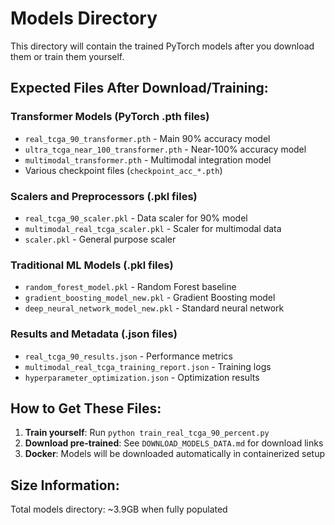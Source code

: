 # Models Directory

This directory will contain the trained PyTorch models after you download them or train them yourself.

## Expected Files After Download/Training:

### Transformer Models (PyTorch .pth files)
- `real_tcga_90_transformer.pth` - Main 90% accuracy model
- `ultra_tcga_near_100_transformer.pth` - Near-100% accuracy model  
- `multimodal_transformer.pth` - Multimodal integration model
- Various checkpoint files (`checkpoint_acc_*.pth`)

### Scalers and Preprocessors (.pkl files)
- `real_tcga_90_scaler.pkl` - Data scaler for 90% model
- `multimodal_real_tcga_scaler.pkl` - Scaler for multimodal data
- `scaler.pkl` - General purpose scaler

### Traditional ML Models (.pkl files)
- `random_forest_model.pkl` - Random Forest baseline
- `gradient_boosting_model_new.pkl` - Gradient Boosting model
- `deep_neural_network_model_new.pkl` - Standard neural network

### Results and Metadata (.json files)
- `real_tcga_90_results.json` - Performance metrics
- `multimodal_real_tcga_training_report.json` - Training logs
- `hyperparameter_optimization.json` - Optimization results

## How to Get These Files:

1. **Train yourself**: Run `python train_real_tcga_90_percent.py`
2. **Download pre-trained**: See `DOWNLOAD_MODELS_DATA.md` for download links
3. **Docker**: Models will be downloaded automatically in containerized setup

## Size Information:
Total models directory: ~3.9GB when fully populated
